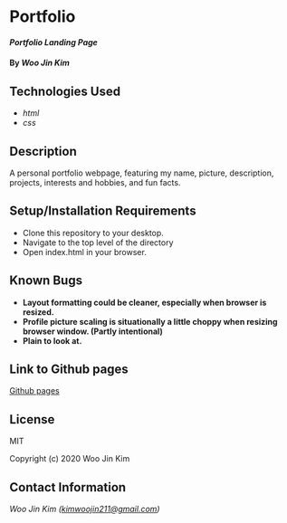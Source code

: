# Portfolio

#### _Portfolio Landing Page_

#### By _**Woo Jin Kim**_

## Technologies Used

* _html_
* _css_

## Description

A personal portfolio webpage, featuring my name, picture, description, projects, interests and hobbies, and fun facts.

## Setup/Installation Requirements

* Clone this repository to your desktop.
* Navigate to the top level of the directory
* Open index.html in your browser.

## Known Bugs

* **Layout formatting could be cleaner, especially when browser is resized.**
* **Profile picture scaling is situationally a little choppy when resizing browser window. (Partly intentional)**
* **Plain to look at.**

## Link to Github pages

[Github pages](https://300hhz.github.io/portfolio/)
## License

MIT

Copyright (c) 2020 Woo Jin Kim
## Contact Information

_Woo Jin Kim (kimwoojin211@gmail.com)_